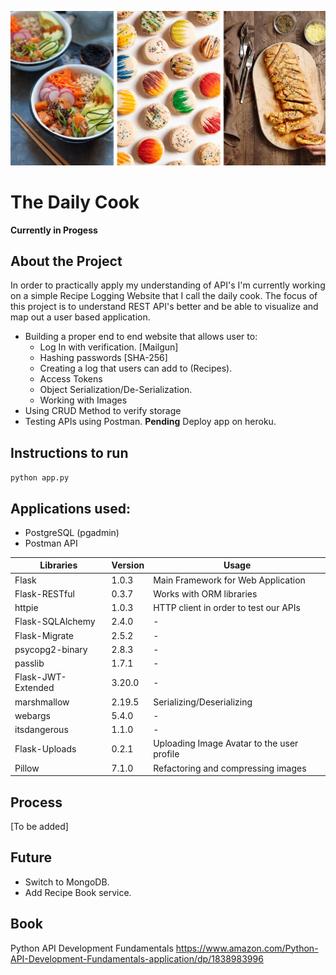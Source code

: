 ![The Daily Cook](best-cooking-shows-igtv-chowhound.jpg)

# The Daily Cook

**Currently in Progess** 

## About the Project
In order to practically apply my understanding of API's I'm currently working on a simple Recipe Logging Website that I call the daily cook. The focus of this project is to understand REST API's better and be able to visualize and map out a user based application.

- Building a proper end to end website that allows user to:
	- Log In with verification. [Mailgun]
	- Hashing passwords         [SHA-256] 
	- Creating a log that users can add to (Recipes).   
	- Access Tokens
	- Object Serialization/De-Serialization.
	- Working with Images
- Using CRUD Method to verify storage 
- Testing APIs using Postman.
**Pending**
Deploy app on heroku.

## Instructions to run
```python app.py```

## Applications used:
- PostgreSQL (pgadmin)
- Postman API


|  Libraries        | Version  | Usage                                      |
|-------------------|----------|--------------------------------------------|
|Flask              |1.0.3     | Main Framework for Web Application         |
|Flask-RESTful      |0.3.7     | Works with ORM libraries                   |
|httpie             |1.0.3     | HTTP client in order to test our APIs      |
|Flask-SQLAlchemy   |2.4.0     |-                                           |
|Flask-Migrate      |2.5.2     |-                                           |
|psycopg2-binary    |2.8.3     |-                                           |
|passlib            |1.7.1     |-                                           |
|Flask-JWT-Extended |3.20.0    |-                                           |
|marshmallow        |2.19.5    | Serializing/Deserializing                  |
|webargs            |5.4.0     |-                                           |
|itsdangerous       |1.1.0     |-                                           |
|Flask-Uploads       |0.2.1    | Uploading Image Avatar to the user profile | 
|Pillow             |7.1.0     | Refactoring and compressing images         |




## Process
[To be added]



## Future
- Switch to MongoDB.
- Add Recipe Book service.

## Book
Python API Development Fundamentals
https://www.amazon.com/Python-API-Development-Fundamentals-application/dp/1838983996
